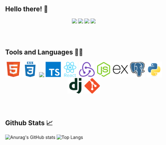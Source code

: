 ## Hello there! :wave:
<p align="center">
  <a href="https://www.linkedin.com/in/natanaelmatos/"><img src="https://img.shields.io/badge/-natanaelmatos-blue?style=for-the-badge&logo=Linkedin&logoColor=white" /></a>
  <a href="mailto:natanbmatos@gmail.com"><img src="https://img.shields.io/badge/-natanbmatos@gmail.com-c14438?style=for-the-badge&logo=Gmail&logoColor=white" /></a>
  <a href="https://www.instagram.com/natanbmatos/"><img src="https://img.shields.io/badge/-natanbmatos-orange?style=for-the-badge&logo=Instagram&logoColor=white" /></a>
  <a href="https://www.twitch.tv/natanzbm"><img src="https://img.shields.io/badge/-natanzbm-purple?style=for-the-badge&logo=Twitch&logoColor=white" /></a>
</p>

</br>
</br>

## Tools and Languages :man_technologist:
<p align="center">
<img src="https://github.com/devicons/devicon/blob/master/icons/html5/html5-original.svg" height="50"> <img src="https://github.com/devicons/devicon/blob/master/icons/css3/css3-plain-wordmark.svg" height="50"> <img src="https://cdn.jsdelivr.net/npm/programming-languages-logos/src/javascript/javascript.png" height="50"> <img src="https://github.com/devicons/devicon/blob/master/icons/typescript/typescript-original.svg" height="50"> <img src="https://github.com/devicons/devicon/blob/master/icons/react/react-original-wordmark.svg" height="50"> <img src="https://github.com/devicons/devicon/blob/master/icons/redux/redux-original.svg" height="50"> <img src="https://github.com/devicons/devicon/blob/master/icons/nodejs/nodejs-original.svg" height="50"> <img src="https://github.com/devicons/devicon/blob/master/icons/express/express-original.svg" height="50"> <img src="https://github.com/devicons/devicon/blob/master/icons/postgresql/postgresql-original.svg" height="50"> <img src="https://github.com/devicons/devicon/blob/master/icons/python/python-original.svg" height="50"> <img src="https://github.com/devicons/devicon/blob/master/icons/django/django-plain.svg" height="50"> <img src="https://github.com/devicons/devicon/blob/master/icons/git/git-original.svg" height="50">
</p>

</br>
</br>

## Github Stats :chart_with_upwards_trend:
![Anurag's GitHub stats](https://github-readme-stats.vercel.app/api?username=natanzbm&show_icons=true&theme=dark)
![Top Langs](https://github-readme-stats.vercel.app/api/top-langs/?username=natanzbm&layout=compact&theme=dark)
